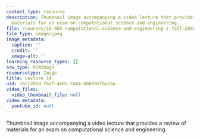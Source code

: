 ```yaml
---
content_type: resource
description: Thumbnail image accompanying a video lecture that provides a review of
  materials for an exam on computational science and engineering.
file: /courses/18-085-computational-science-and-engineering-i-fall-2008/16cc2b60f62f4e057a6400b996f6a7aa_14.jpg
file_type: image/jpeg
image_metadata:
  caption: ''
  credit: ''
  image-alt: ''
learning_resource_types: []
ocw_type: OCWImage
resourcetype: Image
title: Lecture 14
uid: 16cc2b60-f62f-4e05-7a64-00b996f6a7aa
video_files:
  video_thumbnail_file: null
video_metadata:
  youtube_id: null
---
```

Thumbnail image accompanying a video lecture that provides a review of materials for an exam on computational science and engineering.

